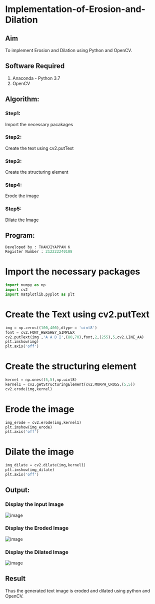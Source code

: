 # Implementation-of-Erosion-and-Dilation
## Aim
To implement Erosion and Dilation using Python and OpenCV.
## Software Required
1. Anaconda - Python 3.7
2. OpenCV
## Algorithm:
### Step1:
Import the necessary pacakages
### Step2:
Create the text using cv2.putText
### Step3:
Create the structuring element
### Step4:
Erode the image
### Step5:
Dilate the Image
## Program:
``` Python
Developed by : THANJIYAPPAN K
Register Number : 212222240108
```
# Import the necessary packages
```python
import numpy as np
import cv2
import matplotlib.pyplot as plt
```
# Create the Text using cv2.putText
```python
img = np.zeros((100,400),dtype = 'uint8')
font = cv2.FONT_HERSHEY_SIMPLEX
cv2.putText(img ,'A A D I',(80,70),font,2,(255),5,cv2.LINE_AA)
plt.imshow(img)
plt.axis('off')
```
# Create the structuring element
```python
kernel = np.ones((5,5),np.uint8)
kernel1 = cv2.getStructuringElement(cv2.MORPH_CROSS,(5,5))
cv2.erode(img,kernel)
```
# Erode the image
```python
img_erode = cv2.erode(img,kernel1)
plt.imshow(img_erode)
plt.axis('off')
```
# Dilate the image
```python
img_dilate = cv2.dilate(img,kernel1)
plt.imshow(img_dilate)
plt.axis('off')
```
## Output:

### Display the input Image
![image](https://github.com/22009011/erosion--dilation/assets/118343461/1acaf154-800c-4db6-8617-814a600237c9)



### Display the Eroded Image
![image](https://github.com/22009011/erosion--dilation/assets/118343461/8a52c946-0c72-4c30-af20-b6b59719f4c5)



### Display the Dilated Image
![image](https://github.com/22009011/erosion--dilation/assets/118343461/f3c31b0f-25bc-4e26-88fb-be2503776950)



## Result
Thus the generated text image is eroded and dilated using python and OpenCV.
